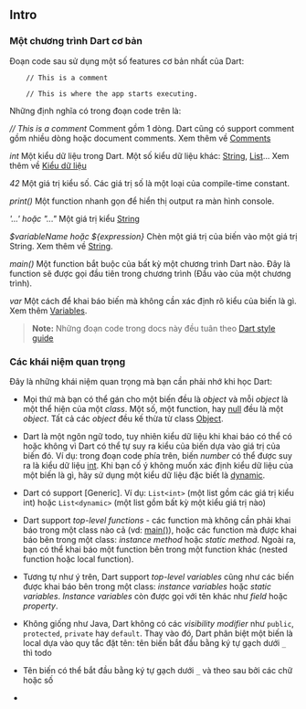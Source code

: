 ## Intro

### Một chương trình Dart cơ bản

Đoạn code sau sử dụng một số features cơ bản nhất của Dart:

```
    // This is a comment

    // This is where the app starts executing.

```

Những định nghĩa có trong đoạn code trên là:

*// This is a comment*
Comment gồm 1 dòng. Dart cũng có support comment gồm nhiều dòng hoặc document comments. Xem thêm về [Comments]()

*int*
Một kiểu dữ liệu trong Dart. Một số kiểu dữ liệu khác: [String](), [List]()... Xem thêm về [Kiểu dữ liệu]()

*42*
Một giá trị kiểu số. Các giá trị số là một loại của compile-time constant.

*print()*
Một function nhanh gọn để hiển thị output ra màn hình console.

*'...' hoặc "..."*
Một giá trị kiểu [String]()

*$variableName hoặc ${expression}*
Chèn một giá trị của biến vào một giá trị String. Xem thêm về [String]().

*main()*
Một function bắt buộc của bất kỳ một chương trình Dart nào. Đây là function sẽ được gọi đầu tiên trong chương trình (Đầu vào của một chương trình).

*var*
Một cách để khai báo biến mà không cần xác định rõ kiểu của biến là gì. Xem thêm [Variables]().

> **Note:** Những đoạn code trong docs này đều tuân theo [Dart style guide]()

### Các khái niệm quan trọng

Đây là những khái niệm quan trọng mà bạn cần phải nhớ khi học Dart:

* Mọi thứ mà bạn có thể gán cho một biến đều là *object* và mỗi *object* là một thể hiện của một *class*. Một số, một function, hay [null]() đều là một *object*. Tất cả các *object* đều kế thừa từ class [Object]().

* Dart là một ngôn ngữ todo, tuy nhiên kiểu dữ liệu khi khai báo có thể có hoặc không vì Dart có thể tự suy ra kiểu của biến dựa vào giá trị của biến đó. Ví dụ: trong đoạn code phía trên, biến *number* có thể được suy ra là kiểu dữ liệu [int](). Khi bạn cố ý không muốn xác định kiểu dữ liệu của một biến là gì, hãy sử dụng một kiểu dữ liệu đặc biết là [dynamic]().

* Dart có support [Generic]. Ví dụ: `List<int>` (một list gồm các giá trị kiểu int) hoặc `List<dynamic>` (một list gồm bất kỳ một kiểu giá trị nào)

* Dart support *top-level functions* - các function mà không cần phải khai báo trong một class nào cả (vd: [main()]()), hoặc các function mà được khai báo bên trong một class: *instance method* hoặc *static method*. Ngoài ra, bạn có thể khai báo một function bên trong một function khác (nested function hoặc local function).

* Tương tự như ý trên, Dart support *top-level variables* cũng như các biến được khai báo bên trong một class: *instance variables* hoặc *static variables*. *Instance variables* còn được gọi với tên khác như *field* hoặc *property*.

* Không giống như Java, Dart không có các *visibility modifier* như `public`, `protected`, `private` hay `default`. Thay vào đó, Dart phân biệt một biến là local dựa vào quy tắc đặt tên: tên biến bắt đầu bằng ký tự gạch dưới `_` thì todo

* Tên biến có thể bắt đầu bằng ký tự gạch dưới `_` và theo sau bởi các chữ hoặc số

* 

